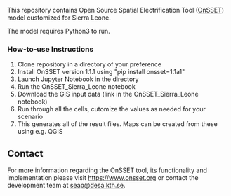 
This repository contains Open Source Spatial Electrification Tool
([OnSSET](http://www.onsset.org/)) model customized for Sierra Leone.

The model requires Python3 to run.

### How-to-use Instructions 

1. Clone repository in a directory of your preference
2. Install OnSSET version 1.1.1 using "pip install onsset=1.1a1"
3. Launch Jupyter Notebook in the directory
4. Run the OnSSET_Sierra_Leone notebook
5. Download the GIS input data (link in the OnSSET_Sierra_Leone notebook)
6. Run through all the cells, cutomize the values as needed for your scenario
7. This generates all of the result files. Maps can be created from these using e.g. QGIS

## Contact
For more information regarding the OnSSET tool, its functionality and implementation
please visit https://www.onsset.org or contact the development team
at seap@desa.kth.se.
